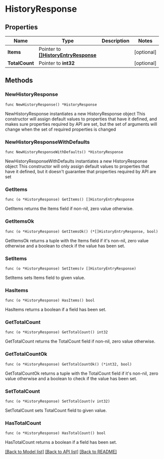 # HistoryResponse

## Properties

Name | Type | Description | Notes
------------ | ------------- | ------------- | -------------
**Items** | Pointer to [**[]HistoryEntryResponse**](HistoryEntryResponse.md) |  | [optional] 
**TotalCount** | Pointer to **int32** |  | [optional] 

## Methods

### NewHistoryResponse

`func NewHistoryResponse() *HistoryResponse`

NewHistoryResponse instantiates a new HistoryResponse object
This constructor will assign default values to properties that have it defined,
and makes sure properties required by API are set, but the set of arguments
will change when the set of required properties is changed

### NewHistoryResponseWithDefaults

`func NewHistoryResponseWithDefaults() *HistoryResponse`

NewHistoryResponseWithDefaults instantiates a new HistoryResponse object
This constructor will only assign default values to properties that have it defined,
but it doesn't guarantee that properties required by API are set

### GetItems

`func (o *HistoryResponse) GetItems() []HistoryEntryResponse`

GetItems returns the Items field if non-nil, zero value otherwise.

### GetItemsOk

`func (o *HistoryResponse) GetItemsOk() (*[]HistoryEntryResponse, bool)`

GetItemsOk returns a tuple with the Items field if it's non-nil, zero value otherwise
and a boolean to check if the value has been set.

### SetItems

`func (o *HistoryResponse) SetItems(v []HistoryEntryResponse)`

SetItems sets Items field to given value.

### HasItems

`func (o *HistoryResponse) HasItems() bool`

HasItems returns a boolean if a field has been set.

### GetTotalCount

`func (o *HistoryResponse) GetTotalCount() int32`

GetTotalCount returns the TotalCount field if non-nil, zero value otherwise.

### GetTotalCountOk

`func (o *HistoryResponse) GetTotalCountOk() (*int32, bool)`

GetTotalCountOk returns a tuple with the TotalCount field if it's non-nil, zero value otherwise
and a boolean to check if the value has been set.

### SetTotalCount

`func (o *HistoryResponse) SetTotalCount(v int32)`

SetTotalCount sets TotalCount field to given value.

### HasTotalCount

`func (o *HistoryResponse) HasTotalCount() bool`

HasTotalCount returns a boolean if a field has been set.


[[Back to Model list]](../README.md#documentation-for-models) [[Back to API list]](../README.md#documentation-for-api-endpoints) [[Back to README]](../README.md)


